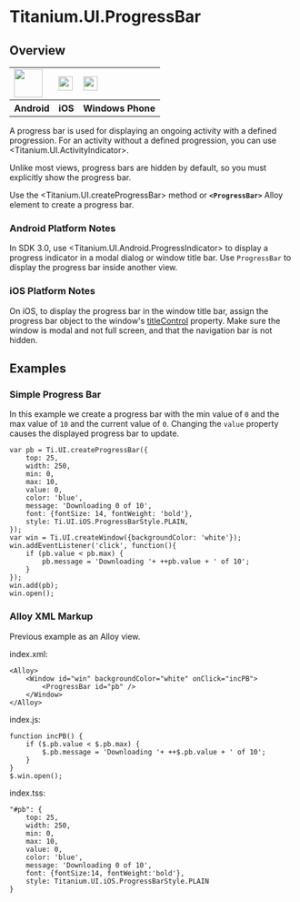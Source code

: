 # Titanium.UI.ProgressBar

<ProxySummary/>

## Overview

<table id="platformComparison">
  <tr>
    <td><img src="images/progressbar/progressbar_android.png" height="50" /></td>
    <td><img src="images/progressbar/progressbar_ios.png" height="25" /></td>
    <td><img src="images/progressbar/progressbar_wp.png" height="25" /></td>
  </tr>
  <tr><th>Android</th><th>iOS</th><th>Windows Phone</th></tr>
</table>

A progress bar is used for displaying an ongoing activity with a defined progression.
For an activity without a defined progression, you can use <Titanium.UI.ActivityIndicator>.

Unlike most views, progress bars are hidden by default, so you must explicitly
show the progress bar.

Use the <Titanium.UI.createProgressBar> method or **`<ProgressBar>`** Alloy element to create a progress bar.

### Android Platform Notes

In SDK 3.0, use <Titanium.UI.Android.ProgressIndicator> to display a progress indicator
in a modal dialog or window title bar. Use `ProgressBar` to display the progress bar inside
another view.

### iOS Platform Notes

On iOS, to display the progress bar in the window title bar, assign the progress bar object
to the window's [titleControl](Titanium.UI.Window.titleControl) property.
Make sure the window is modal and not full screen, and that the navigation bar is not hidden.

## Examples

### Simple Progress Bar

In this example we create a progress bar with the min value of `0` and the max value
of `10` and the current value of `0`. Changing the `value` property causes the
displayed progress bar to update.

    var pb = Ti.UI.createProgressBar({
        top: 25,
        width: 250,
        min: 0,
        max: 10,
        value: 0,
        color: 'blue',
        message: 'Downloading 0 of 10',
        font: {fontSize: 14, fontWeight: 'bold'},
        style: Ti.UI.iOS.ProgressBarStyle.PLAIN,
    });
    var win = Ti.UI.createWindow({backgroundColor: 'white'});
    win.addEventListener('click', function(){
        if (pb.value < pb.max) {
            pb.message = 'Downloading '+ ++pb.value + ' of 10';
        }
    });
    win.add(pb);
    win.open();

### Alloy XML Markup

Previous example as an Alloy view.

index.xml:

    <Alloy>
        <Window id="win" backgroundColor="white" onClick="incPB">
            <ProgressBar id="pb" />
        </Window>
    </Alloy>

index.js:

    function incPB() {
        if ($.pb.value < $.pb.max) {
            $.pb.message = 'Downloading '+ ++$.pb.value + ' of 10';
        }
    }
    $.win.open();

index.tss:

    "#pb": {
        top: 25,
        width: 250,
        min: 0,
        max: 10,
        value: 0,
        color: 'blue',
        message: 'Downloading 0 of 10',
        font: {fontSize:14, fontWeight:'bold'},
        style: Titanium.UI.iOS.ProgressBarStyle.PLAIN
    }

<ApiDocs/>
